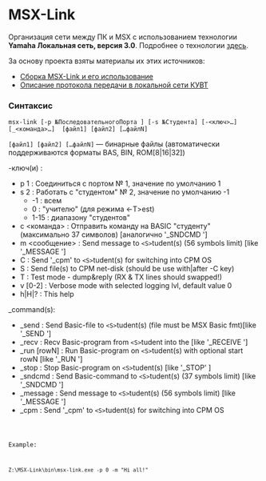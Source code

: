 # MSX-Link

Организация сети между ПК и MSX c использованием технологии **Yamaha Локальная сеть, версия 3.0**. Подробнее о технологии [здесь](https://sysadminmosaic.ru/msx/yamaha_local_network).

За основу проекта взяты материалы их этих источников:
- [Сборка MSX-Link и его использование](http://cax.narod.ru/msx/msx-link/index.html)
- [Описание протокола передачи в локальной сети КУВТ](http://www.sensi.org/~tnt23/msx/index.html)

### Синтаксис 
`msx-link [-p №ПоследовательногоПорта ] [-s №Студента] [-<ключ>…] [_<команда>…]  [файл1] [файл2] […файлN]`

`[файл1] [файл2] […файлN]` — бинарные файлы (автоматически поддерживаются форматы BAS, BIN, ROM[8|16|32])

-ключ(и) :
- p 1  : Соединиться с портом № 1, значение по умолчанию 1
- s 2  : Работать с "студентом" № 2, значение по умолчанию -1
  - -1 : всем
  - 0  : "учителю" (для режима <-T>est)
  - 1-15 : диапазону "студентов"
- c <команда>    : Отправить команду на BASIC "студенту" (максимально 37 символов) [аналогично '_SNDCMD  <cmd> ']
- m <сообщение>  : Send message <msg> to `<S>`tudent(s)       (56 symbols limit) [like '_MESSAGE <msg> ']
- C              : Send '_cpm' to `<S>`tudent(s) for switching into CPM OS
- S              : Send file(s) to CPM net-disk             (should be use with|after -C key)
- T              : Test mode - dump&reply                   (RX & TX lines should swapped!)
- v [0-2]        : Verbose mode with selected logging lvl,  default value 0
- h|H|?          : This help

_command(s):
- _send   <file> : Send Basic-file to `<S>`tudent(s) (file must be MSX Basic fmt)[like '_SEND    <file>']
- _recv   <file> : Recv Basic-program from `<S>`tudent into the <file>           [like '_RECEIVE <file>']
- _run    [rowN] : Run  Basic-program on `<S>`tudent(s) with optional start rowN [like '_RUN     <rowN>']
- _stop          : Stop Basic-program on `<S>`tudent(s)                          [like '_STOP'          ]
- _sndcmd  <cmd> : Send Basic-command <cmd> to `<S>`tudent(s) (37 symbols limit) [like '_SNDCMD  <cmd> ']
- _message <msg> : Send message <msg> to `<S>`tudent(s) (56 symbols limit)       [like '_MESSAGE <msg> ']
- _cpm           : Send '_cpm' to `<S>`tudent(s) for switching into CPM OS

<code>

Example:

`Z:\MSX-Link\bin\msx-link.exe -p 0 -m "Hi all!"`
